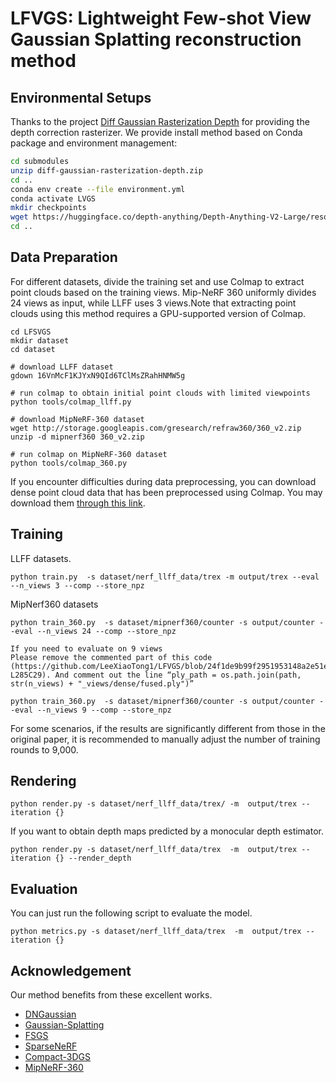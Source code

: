 # LFVGS: Lightweight Few-shot View Gaussian Splatting reconstruction method

## Environmental Setups
Thanks to the project [Diff Gaussian Rasterization Depth](https://github.com/leo-frank/diff-gaussian-rasterization-depth) for providing the depth correction rasterizer.
We provide install method based on Conda package and environment management:
```bash
cd submodules
unzip diff-gaussian-rasterization-depth.zip
cd ..
conda env create --file environment.yml
conda activate LVGS
mkdir checkpoints
wget https://huggingface.co/depth-anything/Depth-Anything-V2-Large/resolve/main/depth_anything_v2_vitl.pth
cd ..
```

## Data Preparation
For different datasets, divide the training set and use Colmap to extract point clouds based on the training views. Mip-NeRF 360 uniformly divides 24 views as input, while LLFF uses 3 views.Note that extracting point clouds using this method requires a GPU-supported version of Colmap.

``` 
cd LFSVGS
mkdir dataset 
cd dataset

# download LLFF dataset
gdown 16VnMcF1KJYxN9QId6TClMsZRahHNMW5g

# run colmap to obtain initial point clouds with limited viewpoints
python tools/colmap_llff.py

# download MipNeRF-360 dataset
wget http://storage.googleapis.com/gresearch/refraw360/360_v2.zip
unzip -d mipnerf360 360_v2.zip

# run colmap on MipNeRF-360 dataset
python tools/colmap_360.py
```
If you encounter difficulties during data preprocessing, you can download dense point cloud data that has been preprocessed using Colmap. You may download them [through this link](https://drive.google.com/drive/folders/1VymLQAqzXtrd2CnWAFSJ0RTTnp25mLgA?usp=share_link). 

## Training
LLFF datasets. 
``` 
python train.py  -s dataset/nerf_llff_data/trex -m output/trex --eval --n_views 3 --comp --store_npz
```

MipNerf360 datasets
``` 
python train_360.py  -s dataset/mipnerf360/counter -s output/counter --eval --n_views 24 --comp --store_npz

If you need to evaluate on 9 views
Please remove the commented part of this code (https://github.com/LeeXiaoTong1/LFVGS/blob/24f1de9b99f2951953148a2e51e5c89f2dafc3b5/scene/dataset_readers.py#L263C1-L285C29). And comment out the line “ply_path = os.path.join(path, str(n_views) + "_views/dense/fused.ply")”

python train_360.py  -s dataset/mipnerf360/counter -s output/counter --eval --n_views 9 --comp --store_npz
```
For some scenarios, if the results are significantly different from those in the original paper, it is recommended to manually adjust the number of training rounds to 9,000.

## Rendering

```
python render.py -s dataset/nerf_llff_data/trex/ -m  output/trex --iteration {} 
```
If you want to obtain depth maps predicted by a monocular depth estimator.

```
python render.py -s dataset/nerf_llff_data/trex  -m  output/trex --iteration {} --render_depth
```


## Evaluation
You can just run the following script to evaluate the model.  

```
python metrics.py -s dataset/nerf_llff_data/trex  -m  output/trex --iteration {}
```

## Acknowledgement

Our method benefits from these excellent works.
- [DNGaussian](https://github.com/Fictionarry/DNGaussian.git)
- [Gaussian-Splatting](https://github.com/graphdeco-inria/gaussian-splatting)
- [FSGS](https://github.com/VITA-Group/FSGS)
- [SparseNeRF](https://github.com/Wanggcong/SparseNeRF)
- [Compact-3DGS](https://github.com/maincold2/Compact-3DGS)
- [MipNeRF-360](https://github.com/google-research/multinerf)
